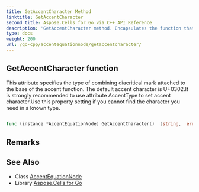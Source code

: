 ```yaml
---
title: GetAccentCharacter Method 
linktitle: GetAccentCharacter
second_title: Aspose.Cells for Go via C++ API Reference
description: 'GetAccentCharacter method. Encapsulates the function that represents getaccentcharacter in Go.'
type: docs
weight: 200
url: /go-cpp/accentequationnode/getaccentcharacter/
---
```


## GetAccentCharacter function

This attribute specifies the type of combining diacritical mark attached to the base of the accent function. The default accent character is U+0302.It is strongly recommended to use attribute AccentType to set accent character.Use this property setting if you cannot find the character you need in a known type.

```go

func (instance *AccentEquationNode) GetAccentCharacter()  (string,  error) 

```

## Remarks


## See Also

* Class [AccentEquationNode](../)
* Library [Aspose.Cells for Go](../../)
